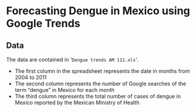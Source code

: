 
# Forecasting Dengue in Mexico using Google Trends

## Data
The data are contained in '`Dengue trends AM 111.xls`'. 
* The first column in the spreadsheet represents the date in months from 2004 to 2011
* The second column represents the number of Google searches of the term “dengue” in Mexico for each month
* The third column represents the total number of cases of dengue in Mexico reported by the Mexican Ministry of Health
